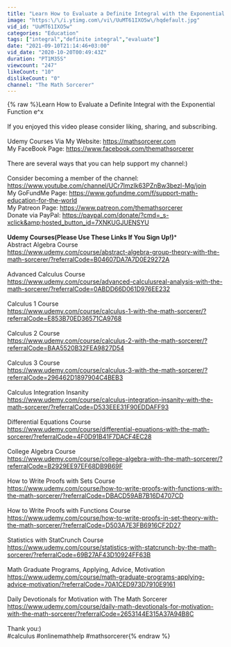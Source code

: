 ```yaml
---
title: "Learn How to Evaluate a Definite Integral with the Exponential Function e^x"
image: "https:\/\/i.ytimg.com\/vi\/UuMT61IXO5w\/hqdefault.jpg"
vid_id: "UuMT61IXO5w"
categories: "Education"
tags: ["integral","definite integral","evaluate"]
date: "2021-09-10T21:14:46+03:00"
vid_date: "2020-10-20T00:49:43Z"
duration: "PT1M35S"
viewcount: "247"
likeCount: "10"
dislikeCount: "0"
channel: "The Math Sorcerer"
---
```

{% raw %}Learn How to Evaluate a Definite Integral with the Exponential Function e^x<br /><br />If you enjoyed this video please consider liking, sharing, and subscribing.<br /><br />Udemy Courses Via My Website: <a rel="nofollow" target="blank" href="https://mathsorcerer.com">https://mathsorcerer.com</a> <br />My FaceBook Page: <a rel="nofollow" target="blank" href="https://www.facebook.com/themathsorcerer">https://www.facebook.com/themathsorcerer</a><br /><br />There are several ways that you can help support my channel:)<br /><br />Consider becoming a member of the channel: <a rel="nofollow" target="blank" href="https://www.youtube.com/channel/UCr7lmzIk63PZnBw3bezl-Mg/join">https://www.youtube.com/channel/UCr7lmzIk63PZnBw3bezl-Mg/join</a><br />My GoFundMe Page: <a rel="nofollow" target="blank" href="https://www.gofundme.com/f/support-math-education-for-the-world">https://www.gofundme.com/f/support-math-education-for-the-world</a><br />My Patreon Page: <a rel="nofollow" target="blank" href="https://www.patreon.com/themathsorcerer">https://www.patreon.com/themathsorcerer</a><br />Donate via PayPal: <a rel="nofollow" target="blank" href="https://paypal.com/donate/?cmd=_s-xclick&amp;hosted_button_id=7XNKUGJUENSYU">https://paypal.com/donate/?cmd=_s-xclick&amp;hosted_button_id=7XNKUGJUENSYU</a><br /><br />************Udemy Courses(Please Use These Links If You Sign Up!)*************<br />Abstract Algebra Course<br /><a rel="nofollow" target="blank" href="https://www.udemy.com/course/abstract-algebra-group-theory-with-the-math-sorcerer/?referralCode=B04607DA7A7D0E29272A">https://www.udemy.com/course/abstract-algebra-group-theory-with-the-math-sorcerer/?referralCode=B04607DA7A7D0E29272A</a><br /><br />Advanced Calculus Course<br /><a rel="nofollow" target="blank" href="https://www.udemy.com/course/advanced-calculusreal-analysis-with-the-math-sorcerer/?referralCode=0ABDD66D061D976EE232">https://www.udemy.com/course/advanced-calculusreal-analysis-with-the-math-sorcerer/?referralCode=0ABDD66D061D976EE232</a><br /><br />Calculus 1 Course<br /><a rel="nofollow" target="blank" href="https://www.udemy.com/course/calculus-1-with-the-math-sorcerer/?referralCode=E853B70ED36571CA9768">https://www.udemy.com/course/calculus-1-with-the-math-sorcerer/?referralCode=E853B70ED36571CA9768</a><br /><br />Calculus 2 Course<br /><a rel="nofollow" target="blank" href="https://www.udemy.com/course/calculus-2-with-the-math-sorcerer/?referralCode=BAA5520B32FEA9827D54">https://www.udemy.com/course/calculus-2-with-the-math-sorcerer/?referralCode=BAA5520B32FEA9827D54</a><br /><br />Calculus 3 Course<br /><a rel="nofollow" target="blank" href="https://www.udemy.com/course/calculus-3-with-the-math-sorcerer/?referralCode=296462D1897904C4BEB3">https://www.udemy.com/course/calculus-3-with-the-math-sorcerer/?referralCode=296462D1897904C4BEB3</a><br /><br />Calculus Integration Insanity<br /><a rel="nofollow" target="blank" href="https://www.udemy.com/course/calculus-integration-insanity-with-the-math-sorcerer/?referralCode=D533EEE31F90EDDAFF93">https://www.udemy.com/course/calculus-integration-insanity-with-the-math-sorcerer/?referralCode=D533EEE31F90EDDAFF93</a><br /><br />Differential Equations Course<br /><a rel="nofollow" target="blank" href="https://www.udemy.com/course/differential-equations-with-the-math-sorcerer/?referralCode=4F0D91B41F7DACF4EC28">https://www.udemy.com/course/differential-equations-with-the-math-sorcerer/?referralCode=4F0D91B41F7DACF4EC28</a><br /><br />College Algebra Course<br /><a rel="nofollow" target="blank" href="https://www.udemy.com/course/college-algebra-with-the-math-sorcerer/?referralCode=B2929EE97EF68DB9B69F">https://www.udemy.com/course/college-algebra-with-the-math-sorcerer/?referralCode=B2929EE97EF68DB9B69F</a><br /><br />How to Write Proofs with Sets Course<br /><a rel="nofollow" target="blank" href="https://www.udemy.com/course/how-to-write-proofs-with-functions-with-the-math-sorcerer/?referralCode=DBACD59AB7B16D4707CD">https://www.udemy.com/course/how-to-write-proofs-with-functions-with-the-math-sorcerer/?referralCode=DBACD59AB7B16D4707CD</a><br /><br />How to Write Proofs with Functions Course<br /><a rel="nofollow" target="blank" href="https://www.udemy.com/course/how-to-write-proofs-in-set-theory-with-the-math-sorcerer/?referralCode=D503A7E3FB6916CF2D27">https://www.udemy.com/course/how-to-write-proofs-in-set-theory-with-the-math-sorcerer/?referralCode=D503A7E3FB6916CF2D27</a><br /><br />Statistics with StatCrunch Course<br /><a rel="nofollow" target="blank" href="https://www.udemy.com/course/statistics-with-statcrunch-by-the-math-sorcerer/?referralCode=69B27AF43D10924FF63B">https://www.udemy.com/course/statistics-with-statcrunch-by-the-math-sorcerer/?referralCode=69B27AF43D10924FF63B</a><br /><br />Math Graduate Programs, Applying, Advice, Motivation<br /><a rel="nofollow" target="blank" href="https://www.udemy.com/course/math-graduate-programs-applying-advice-motivation/?referralCode=70A1CED973D7910E9161">https://www.udemy.com/course/math-graduate-programs-applying-advice-motivation/?referralCode=70A1CED973D7910E9161</a><br /><br />Daily Devotionals for Motivation with The Math Sorcerer<br /><a rel="nofollow" target="blank" href="https://www.udemy.com/course/daily-math-devotionals-for-motivation-with-the-math-sorcerer/?referralCode=2653144E315A37A94B8C">https://www.udemy.com/course/daily-math-devotionals-for-motivation-with-the-math-sorcerer/?referralCode=2653144E315A37A94B8C</a><br /><br />Thank you:)<br />#calculus #onlinemathhelp #mathsorcerer{% endraw %}
